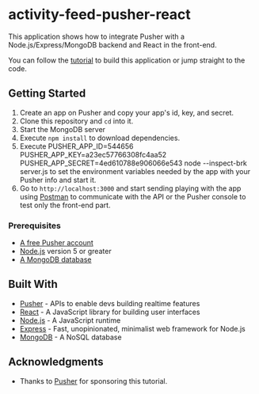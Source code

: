 # activity-feed-pusher-react
This application shows how to integrate Pusher with a Node.js/Express/MongoDB backend and React in the front-end.

You can follow the [tutorial](https://pusher.com/tutorials/activity-feed-react/) to build this application or jump straight to the code.

## Getting Started
1. Create an app on Pusher and copy your app's id, key, and secret.
2. Clone this repository and `cd` into it.
3. Start the MongoDB server
4. Execute `npm install` to download dependencies.
5. Execute
PUSHER_APP_ID=544656 PUSHER_APP_KEY=a23ec57766308fc4aa52 PUSHER_APP_SECRET=4ed610788e906066e543 node --inspect-brk server.js 
to set the environment variables needed by the app with your Pusher info and start it.
6. Go to `http://localhost:3000` and start sending playing with the app using [Postman](https://www.getpostman.com/) to communicate with the API or the Pusher console to test only the front-end part. 

### Prerequisites

- [A free Pusher account](https://pusher.com)
- [Node.js](https://nodejs.org/en/download/) version 5 or greater
- [A MongoDB database](https://www.mongodb.com/download-center?jmp=nav#community)

## Built With

* [Pusher](https://pusher.com/) - APIs to enable devs building realtime features
* [React](https://reactjs.org/) - A JavaScript library for building user interfaces
* [Node.js](https://nodejs.org) - A JavaScript runtime
* [Express](http://expressjs.com/) - Fast, unopinionated, minimalist web framework for Node.js
* [MongoDB](https://www.mongodb.com/) - A NoSQL database

## Acknowledgments

* Thanks to [Pusher](https://pusher.com/) for sponsoring this tutorial.
